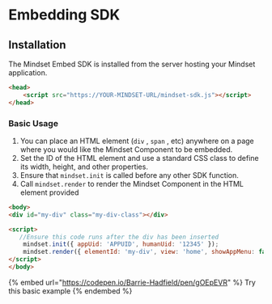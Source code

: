 # Embedding SDK

## Installation

The Mindset Embed SDK is installed from the server hosting your Mindset application.&#x20;

```html
<head>
    <script src="https://YOUR-MINDSET-URL/mindset-sdk.js"></script>
</head>
```

### Basic Usage

1. You can place an HTML element (`div` , `span` , etc) anywhere on a page where you would like the Mindset Component to be embedded.
2. Set the ID of the HTML element and use a standard CSS class to define its width, height, and other properties.
3. Ensure that `mindset.init` is called before any other SDK function.&#x20;
4. Call `mindset.render` to render the Mindset Component in the HTML element provided

```html
<body>
<div id="my-div" class="my-div-class"></div>

<script>
   //Ensure this code runs after the div has been inserted 
    mindset.init({ appUid: 'APPUID', humanUid: '12345' });
    mindset.render({ elementId: 'my-div', view: 'home', showAppMenu: false });        
</script>
</body>
```

{% embed url="https://codepen.io/Barrie-Hadfield/pen/gOEpEVR" %}
Try this basic example
{% endembed %}

